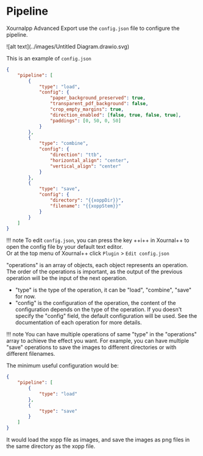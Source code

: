 # Pipeline

Xournalpp Advanced Export use the `config.json` file to configure the pipeline.

![alt text](../images/Untitled Diagram.drawio.svg)


This is an example of `config.json`

```json title="config.json"
{
    "pipeline": [
        {
            "type": "load",
            "config": {
                "paper_background_preserved": true,
                "transparent_pdf_background": false,
                "crop_empty_margins": true,
                "direction_enabled": [false, true, false, true],
                "paddings": [0, 50, 0, 50]
            }
        },
        {
            "type": "combine",
            "config": {
                "direction": "ttb",
                "horizontal_align": "center",
                "vertical_align": "center"
            }
        },
        {
            "type": "save",
            "config": {
                "directory": "{{xoppDir}}",
                "filename": "{{xoppStem}}"
            }
        }
    ]
}
```

!!! note
    To edit `config.json`, you can press the key ++i++ in Xournal++ to open the config file by your default text editor.  
    Or at the top menu of Xournal++ click `Plugin` > `Edit config.json`

"operations" is an array of objects, each object represents an operation. 
The order of the operations is important, as the output of the previous operation will be the input of the next operation.

- "type" is the type of the operation, it can be "load", "combine", "save" for now. 
- "config" is the configuration of the operation, the content of the configuration depends on the type of the operation. If you doesn't specify the "config" field, the default configuration will be used. See the documentation of each operation for more details.

!!! note
    You can have multiple operations of same "type" in the "operations" array to achieve the effect you want. For example, you can have multiple "save" operations to save the images to different directories or with different filenames.

The minimum useful configuration would be:
```json title="config.json"
{
    "pipeline": [
        {
            "type": "load"
        },
        {
            "type": "save"
        }
    ]
}
```

It would load the xopp file as images, and save the images as png files in the same directory as the xopp file.
